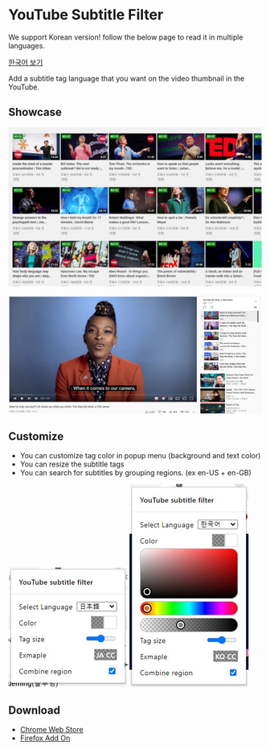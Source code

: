 # YouTube Subtitle Filter

We support Korean version!
follow the below page to read it in multiple languages.

[한국어 보기](README_KO.md)

Add a subtitle tag language that you want on the video thumbnail in the YouTube.

## Showcase

![Showcase Videos](chrome/asset/showcase/showcase_videos.jpg)

![Showcase In Video](chrome/asset/showcase/showcase_invideo.jpg)

## Customize

- You can customize tag color in popup menu (background and text color)
- You can resize the subtitle tags
- You can search for subtitles by grouping regions. (ex en-US + en-GB)

![Showcase Popup](chrome/asset/showcase/showcase_popup_1.jpg) ![Showcase Popup](chrome/asset/showcase/showcase_popup_2.jpg)

## Download

- [Chrome Web Store](https://chrome.google.com/webstore/detail/Youtube-subtitle-filter/onmelgncdnoihoaopmkcacadlmjmcehd)
- [Firefox Add On](https://addons.mozilla.org/ko/firefox/addon/youtube-subtitle-filter)
